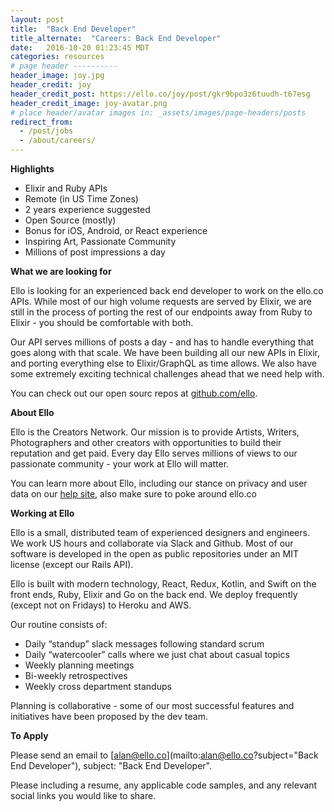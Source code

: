 ```yaml
---
layout: post
title:  "Back End Developer"
title_alternate:  "Careers: Back End Developer"
date:   2016-10-20 01:23:45 MDT
categories: resources
# page header ----------
header_image: joy.jpg
header_credit: joy
header_credit_post: https://ello.co/joy/post/gkr9bpo3z6tuudh-t67esg
header_credit_image: joy-avatar.png
# place header/avatar images in: _assets/images/page-headers/posts
redirect_from:
  - /post/jobs
  - /about/careers/
---
```


**Highlights**

* Elixir and Ruby APIs
* Remote (in US Time Zones)
* 2 years experience suggested
* Open Source (mostly)
* Bonus for iOS, Android, or React experience
* Inspiring Art, Passionate Community
* Millions of post impressions a day

**What we are looking for**

Ello is looking for an experienced back end developer to work on the ello.co APIs. While most of our high volume requests are served by Elixir, we are still in the process of porting the rest of our endpoints away from Ruby to Elixir - you should be comfortable with both.

Our API serves millions of posts a day - and has to handle everything that goes along with that scale. We have been building all our new APIs in Elixir, and porting everything else to Elixir/GraphQL as time allows. We also have some extremely exciting technical challenges ahead that we need help with.

You can check out our open sourc repos at [github.com/ello](https://github.com/ello).

**About Ello**

Ello is the Creators Network. Our mission is to provide Artists, Writers, Photographers and other creators with opportunities to build their reputation and get paid. Every day Ello serves millions of views to our passionate community - your work at Ello will matter.

You can learn more about Ello, including our stance on privacy and user data on our [help site](https://ello.co/wtf), also make sure to poke around ello.co

**Working at Ello**

Ello is a small, distributed team of experienced designers and engineers. We work US hours and collaborate via Slack and Github. Most of our software is developed in the open as public repositories under an MIT license (except our Rails API).

Ello is built with modern technology, React, Redux, Kotlin, and Swift on the front ends, Ruby, Elixir and Go on the back end. We deploy frequently (except not on Fridays) to Heroku and AWS.

Our routine consists of:

* Daily “standup” slack messages following standard scrum
* Daily “watercooler” calls where we just chat about casual topics
* Weekly planning meetings
* Bi-weekly retrospectives
* Weekly cross department standups

Planning is collaborative - some of our most successful features and initiatives have been proposed by the dev team.


**To Apply**

Please send an email to [alan@ello.co](mailto:alan@ello.co?subject="Back End Developer"), subject: "Back End Developer".

Please including a resume, any applicable code samples, and any relevant social links you would like to share.

